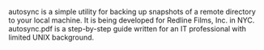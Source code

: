 autosync is a simple utility for backing up snapshots of a remote
directory to your local machine. It is being developed for Redline
Films, Inc. in NYC. autosync.pdf is a step-by-step guide written for
an IT professional with limited UNIX background.